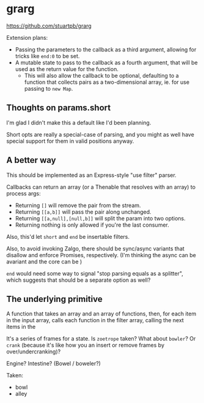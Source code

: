 # grarg

https://github.com/stuartpb/grarg

Extension plans:

- Passing the parameters to the callback as a third argument, allowing for tricks like `end:0` to be set.
- A mutable state to pass to the callback as a fourth argument, that will be used as the return value for the function.
  - This will also allow the callback to be optional, defaulting to a function that collects pairs as a two-dimensional array, ie. for use passing to `new Map`.

## Thoughts on params.short

I'm glad I didn't make this a default like I'd been planning.

Short opts are really a special-case of parsing, and you might as well have special support for them in valid positions anyway.

## A better way

This should be implemented as an Express-style "use filter" parser.

Callbacks can return an array (or a Thenable that resolves with an array) to process args:

- Returning `[]` will remove the pair from the stream.
- Returning `[[a,b]]` will pass the pair along unchanged.
- Returning `[[a,null],[null,b]]` will split the param into two options.
- Returning nothing is only allowed if you're the last consumer.

Also, this'd let `short` and `end` be insertable filters.

Also, to avoid invoking Zalgo, there should be sync/async variants that disallow and enforce Promises, respectively. (I'm thinking the async can be avariant and the core can be )

`end` would need some way to signal "stop parsing equals as a splitter", which suggests that should be a separate option as well?

## The underlying primitive

A function that takes an array and an array of functions, then, for each item in the input array, calls each function in the filter array, calling the next items in the

It's a series of frames for a state. Is `zoetrope` taken? What about `bowler`? Or `crank` (because it's like how you an insert or remove frames by over/undercranking)?

Engine? Intestine? (Bowel / boweler?)

Taken:

- bowl
- alley
